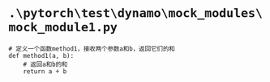 # `.\pytorch\test\dynamo\mock_modules\mock_module1.py`

```
# 定义一个函数method1，接收两个参数a和b，返回它们的和
def method1(a, b):
    # 返回a和b的和
    return a + b
```